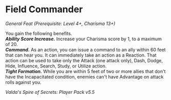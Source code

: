 # Field Commander
*General Feat (Prerequisite: Level 4+, Charisma 13+)*

You gain the following benefits.  
***Ability Score Increase.*** Increase your Charisma score by 1, to a maximum of 20.  
***Command.*** As an action, you can issue a command to an ally within 60 feet that can hear you. It can immediately take an action as a Reaction. That action can be used to take only the Attack (one attack only), Dash, Dodge, Hide, Influence, Search, Study, or Utilize action.  
***Tight Formation.*** While you are within 5 feet of two or more allies that don't have the Incapacitated condition, enemies can't have Advantage on attack rolls against you.


*Valda's Spire of Secrets: Player Pack v5.5*